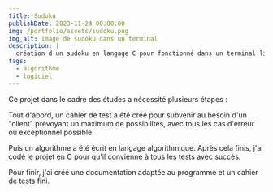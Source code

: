 ```yaml
---
title: Sudoku
publishDate: 2023-11-24 00:00:00
img: /portfolio/assets/sudoku.png
img_alt: image de sudoku dans un terminal
description: |
  création d'un sudoku en langage C pour fonctionné dans un terminal linux et windows
tags:
  - algorithme
  - logiciel
---
```


Ce projet dans le cadre des études a nécessité plusieurs étapes :

Tout d'abord, un cahier de test a été créé pour subvenir au besoin d'un "client" prévoyant un maximum de possibilités, avec tous les cas d'erreur ou exceptionnel possible.

Puis un algorithme a été écrit en langage algorithmique. Après cela finis, j'ai codé le projet en C pour qu'il convienne à tous les tests avec succès.

Pour finir, j'ai créé une documentation adaptée au programme et un cahier de tests fini.